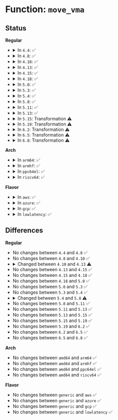 # Function: <code>move_vma</code>

## Status
<b>Regular</b>
<ul>
<li>
<details>
<summary>In <code>4.4</code>: ✅</summary>

```c
long unsigned int move_vma(struct vm_area_struct *vma, long unsigned int old_addr, long unsigned int old_len, long unsigned int new_len, long unsigned int new_addr, bool *locked);
```

**Collision:** Unique Static

**Inline:** No

**Transformation:** False

**Instances:**

```
In mm/mremap.c (ffffffff811c9a10)
Location: mm/mremap.c:236
Inline: False
Direct callers:
  - mm/mremap.c:SyS_mremap
  - mm/mremap.c:SyS_mremap
```
**Symbols:**

```
ffffffff811c9a10-ffffffff811c9ccf: move_vma (STB_LOCAL)
```
</details>
</li>
<li>
<details>
<summary>In <code>4.8</code>: ✅</summary>

```c
long unsigned int move_vma(struct vm_area_struct *vma, long unsigned int old_addr, long unsigned int old_len, long unsigned int new_len, long unsigned int new_addr, bool *locked);
```

**Collision:** Unique Static

**Inline:** No

**Transformation:** False

**Instances:**

```
In mm/mremap.c (ffffffff811e5ea0)
Location: mm/mremap.c:235
Inline: False
Direct callers:
  - mm/mremap.c:SyS_mremap
  - mm/mremap.c:SyS_mremap
```
**Symbols:**

```
ffffffff811e5ea0-ffffffff811e617f: move_vma (STB_LOCAL)
```
</details>
</li>
<li>
<details>
<summary>In <code>4.10</code>: ✅</summary>

```c
long unsigned int move_vma(struct vm_area_struct *vma, long unsigned int old_addr, long unsigned int old_len, long unsigned int new_len, long unsigned int new_addr, bool *locked);
```

**Collision:** Unique Static

**Inline:** No

**Transformation:** False

**Instances:**

```
In mm/mremap.c (ffffffff811f6180)
Location: mm/mremap.c:251
Inline: False
Direct callers:
  - mm/mremap.c:SyS_mremap
  - mm/mremap.c:SyS_mremap
```
**Symbols:**

```
ffffffff811f6180-ffffffff811f645f: move_vma (STB_LOCAL)
```
</details>
</li>
<li>
<details>
<summary>In <code>4.13</code>: ✅</summary>

```c
long unsigned int move_vma(struct vm_area_struct *vma, long unsigned int old_addr, long unsigned int old_len, long unsigned int new_len, long unsigned int new_addr, bool *locked, struct vm_userfaultfd_ctx *uf, struct list_head *uf_unmap);
```

**Collision:** Unique Static

**Inline:** No

**Transformation:** False

**Instances:**

```
In mm/mremap.c (ffffffff81200f60)
Location: mm/mremap.c:262
Inline: False
Direct callers:
  - mm/mremap.c:SyS_mremap
  - mm/mremap.c:SyS_mremap
```
**Symbols:**

```
ffffffff81200f60-ffffffff81201210: move_vma (STB_LOCAL)
```
</details>
</li>
<li>
<details>
<summary>In <code>4.15</code>: ✅</summary>

```c
long unsigned int move_vma(struct vm_area_struct *vma, long unsigned int old_addr, long unsigned int old_len, long unsigned int new_len, long unsigned int new_addr, bool *locked, struct vm_userfaultfd_ctx *uf, struct list_head *uf_unmap);
```

**Collision:** Unique Static

**Inline:** No

**Transformation:** False

**Instances:**

```
In mm/mremap.c (ffffffff81219910)
Location: mm/mremap.c:263
Inline: False
Direct callers:
  - mm/mremap.c:SyS_mremap
  - mm/mremap.c:SyS_mremap
```
**Symbols:**

```
ffffffff81219910-ffffffff81219bc3: move_vma (STB_LOCAL)
```
</details>
</li>
<li>
<details>
<summary>In <code>4.18</code>: ✅</summary>

```c
long unsigned int move_vma(struct vm_area_struct *vma, long unsigned int old_addr, long unsigned int old_len, long unsigned int new_len, long unsigned int new_addr, bool *locked, struct vm_userfaultfd_ctx *uf, struct list_head *uf_unmap);
```

**Collision:** Unique Static

**Inline:** No

**Transformation:** False

**Instances:**

```
In mm/mremap.c (ffffffff8123b1e0)
Location: mm/mremap.c:259
Inline: False
Direct callers:
  - mm/mremap.c:__ia32_sys_mremap
  - mm/mremap.c:__x64_sys_mremap
  - mm/mremap.c:mremap_to
```
**Symbols:**

```
ffffffff8123b1e0-ffffffff8123b48a: move_vma (STB_LOCAL)
```
</details>
</li>
<li>
<details>
<summary>In <code>5.0</code>: ✅</summary>

```c
long unsigned int move_vma(struct vm_area_struct *vma, long unsigned int old_addr, long unsigned int old_len, long unsigned int new_len, long unsigned int new_addr, bool *locked, struct vm_userfaultfd_ctx *uf, struct list_head *uf_unmap);
```

**Collision:** Unique Static

**Inline:** No

**Transformation:** False

**Instances:**

```
In mm/mremap.c (ffffffff8124f5a0)
Location: mm/mremap.c:317
Inline: False
Direct callers:
  - mm/mremap.c:__ia32_sys_mremap
  - mm/mremap.c:__x64_sys_mremap
  - mm/mremap.c:mremap_to
```
**Symbols:**

```
ffffffff8124f5a0-ffffffff8124f84a: move_vma (STB_LOCAL)
```
</details>
</li>
<li>
<details>
<summary>In <code>5.3</code>: ✅</summary>

```c
long unsigned int move_vma(struct vm_area_struct *vma, long unsigned int old_addr, long unsigned int old_len, long unsigned int new_len, long unsigned int new_addr, bool *locked, struct vm_userfaultfd_ctx *uf, struct list_head *uf_unmap);
```

**Collision:** Unique Static

**Inline:** No

**Transformation:** False

**Instances:**

```
In mm/mremap.c (ffffffff81261900)
Location: mm/mremap.c:318
Inline: False
Direct callers:
  - mm/mremap.c:__ia32_sys_mremap
  - mm/mremap.c:__x64_sys_mremap
  - mm/mremap.c:mremap_to
```
**Symbols:**

```
ffffffff81261900-ffffffff81261baa: move_vma (STB_LOCAL)
```
</details>
</li>
<li>
<details>
<summary>In <code>5.4</code>: ✅</summary>

```c
long unsigned int move_vma(struct vm_area_struct *vma, long unsigned int old_addr, long unsigned int old_len, long unsigned int new_len, long unsigned int new_addr, bool *locked, struct vm_userfaultfd_ctx *uf, struct list_head *uf_unmap);
```

**Collision:** Unique Static

**Inline:** No

**Transformation:** False

**Instances:**

```
In mm/mremap.c (ffffffff812700d0)
Location: mm/mremap.c:318
Inline: False
Direct callers:
  - mm/mremap.c:__ia32_sys_mremap
  - mm/mremap.c:__x64_sys_mremap
  - mm/mremap.c:mremap_to
```
**Symbols:**

```
ffffffff812700d0-ffffffff8127037a: move_vma (STB_LOCAL)
```
</details>
</li>
<li>
<details>
<summary>In <code>5.8</code>: ✅</summary>

```c
long unsigned int move_vma(struct vm_area_struct *vma, long unsigned int old_addr, long unsigned int old_len, long unsigned int new_len, long unsigned int new_addr, bool *locked, long unsigned int flags, struct vm_userfaultfd_ctx *uf, struct list_head *uf_unmap);
```

**Collision:** Unique Static

**Inline:** No

**Transformation:** False

**Instances:**

```
In mm/mremap.c (ffffffff812a08b0)
Location: mm/mremap.c:337
Inline: False
Direct callers:
  - mm/mremap.c:__do_sys_mremap
  - mm/mremap.c:mremap_to
```
**Symbols:**

```
ffffffff812a08b0-ffffffff812a0c0f: move_vma (STB_LOCAL)
```
</details>
</li>
<li>
<details>
<summary>In <code>5.11</code>: ✅</summary>

```c
long unsigned int move_vma(struct vm_area_struct *vma, long unsigned int old_addr, long unsigned int old_len, long unsigned int new_len, long unsigned int new_addr, bool *locked, long unsigned int flags, struct vm_userfaultfd_ctx *uf, struct list_head *uf_unmap);
```

**Collision:** Unique Static

**Inline:** No

**Transformation:** False

**Instances:**

```
In mm/mremap.c (ffffffff812abfb0)
Location: mm/mremap.c:485
Inline: False
Direct callers:
  - mm/mremap.c:__do_sys_mremap
  - mm/mremap.c:mremap_to
```
**Symbols:**

```
ffffffff812abfb0-ffffffff812ac3fb: move_vma (STB_LOCAL)
```
</details>
</li>
<li>
<details>
<summary>In <code>5.13</code>: ✅</summary>

```c
long unsigned int move_vma(struct vm_area_struct *vma, long unsigned int old_addr, long unsigned int old_len, long unsigned int new_len, long unsigned int new_addr, bool *locked, long unsigned int flags, struct vm_userfaultfd_ctx *uf, struct list_head *uf_unmap);
```

**Collision:** Unique Static

**Inline:** No

**Transformation:** False

**Instances:**

```
In mm/mremap.c (ffffffff812b12b0)
Location: mm/mremap.c:484
Inline: False
Direct callers:
  - mm/mremap.c:__do_sys_mremap
  - mm/mremap.c:mremap_to
```
**Symbols:**

```
ffffffff812b12b0-ffffffff812b1724: move_vma (STB_LOCAL)
```
</details>
</li>
<li>
<details>
<summary>In <code>5.15</code>: Transformation ⚠️</summary>

```c
long unsigned int move_vma(struct vm_area_struct *vma, long unsigned int old_addr, long unsigned int old_len, long unsigned int new_len, long unsigned int new_addr, bool *locked, long unsigned int flags, struct vm_userfaultfd_ctx *uf, struct list_head *uf_unmap);
```

**Collision:** Unique Static

**Inline:** No

**Transformation:** True

**Instances:**

```
In mm/mremap.c (0)
Location: mm/mremap.c:562
Inline: False
Direct callers:
  - mm/mremap.c:__do_sys_mremap
  - mm/mremap.c:mremap_to
```
**Symbols:**

```
ffffffff812f2e70-ffffffff812f32f2: move_vma (STB_LOCAL)
ffffffff81cbcad4-ffffffff81cbcaf2: move_vma.cold (STB_LOCAL)
```
</details>
</li>
<li>
<details>
<summary>In <code>5.19</code>: Transformation ⚠️</summary>

```c
long unsigned int move_vma(struct vm_area_struct *vma, long unsigned int old_addr, long unsigned int old_len, long unsigned int new_len, long unsigned int new_addr, bool *locked, long unsigned int flags, struct vm_userfaultfd_ctx *uf, struct list_head *uf_unmap);
```

**Collision:** Unique Static

**Inline:** No

**Transformation:** True

**Instances:**

```
In mm/mremap.c (0)
Location: mm/mremap.c:569
Inline: False
Direct callers:
  - mm/mremap.c:__do_sys_mremap
```
**Symbols:**

```
ffffffff81356bd0-ffffffff81357033: move_vma (STB_LOCAL)
ffffffff81e6e66d-ffffffff81e6e68b: move_vma.cold (STB_LOCAL)
```
</details>
</li>
<li>
<details>
<summary>In <code>6.2</code>: Transformation ⚠️</summary>

```c
long unsigned int move_vma(struct vm_area_struct *vma, long unsigned int old_addr, long unsigned int old_len, long unsigned int new_len, long unsigned int new_addr, bool *locked, long unsigned int flags, struct vm_userfaultfd_ctx *uf, struct list_head *uf_unmap);
```

**Collision:** Unique Static

**Inline:** No

**Transformation:** True

**Instances:**

```
In mm/mremap.c (0)
Location: mm/mremap.c:571
Inline: False
Direct callers:
  - mm/mremap.c:__do_sys_mremap
```
**Symbols:**

```
ffffffff813d1170-ffffffff813d15d4: move_vma (STB_LOCAL)
ffffffff8206457e-ffffffff8206459c: move_vma.cold (STB_LOCAL)
```
</details>
</li>
<li>
<details>
<summary>In <code>6.5</code>: Transformation ⚠️</summary>

```c
long unsigned int move_vma(struct vm_area_struct *vma, long unsigned int old_addr, long unsigned int old_len, long unsigned int new_len, long unsigned int new_addr, bool *locked, long unsigned int flags, struct vm_userfaultfd_ctx *uf, struct list_head *uf_unmap);
```

**Collision:** Unique Static

**Inline:** No

**Transformation:** True

**Instances:**

```
In mm/mremap.c (0)
Location: mm/mremap.c:583
Inline: False
Direct callers:
  - mm/mremap.c:__do_sys_mremap
```
**Symbols:**

```
ffffffff81405b50-ffffffff814061d0: move_vma (STB_LOCAL)
ffffffff820e3c59-ffffffff820e3c7d: move_vma.cold (STB_LOCAL)
```
</details>
</li>
<li>
<details>
<summary>In <code>6.8</code>: Transformation ⚠️</summary>

```c
long unsigned int move_vma(struct vm_area_struct *vma, long unsigned int old_addr, long unsigned int old_len, long unsigned int new_len, long unsigned int new_addr, bool *locked, long unsigned int flags, struct vm_userfaultfd_ctx *uf, struct list_head *uf_unmap);
```

**Collision:** Unique Static

**Inline:** No

**Transformation:** True

**Instances:**

```
In mm/mremap.c (0)
Location: mm/mremap.c:650
Inline: False
Direct callers:
  - mm/mremap.c:__do_sys_mremap
```
**Symbols:**

```
ffffffff81432250-ffffffff814328d3: move_vma (STB_LOCAL)
ffffffff821c0802-ffffffff821c0826: move_vma.cold (STB_LOCAL)
```
</details>
</li>
</ul>
<b>Arch</b>
<ul>
<li>
<details>
<summary>In <code>arm64</code>: ✅</summary>

```c
long unsigned int move_vma(struct vm_area_struct *vma, long unsigned int old_addr, long unsigned int old_len, long unsigned int new_len, long unsigned int new_addr, bool *locked, struct vm_userfaultfd_ctx *uf, struct list_head *uf_unmap);
```

**Collision:** Unique Static

**Inline:** No

**Transformation:** False

**Instances:**

```
In mm/mremap.c (ffff8000103065f0)
Location: mm/mremap.c:318
Inline: False
Direct callers:
  - mm/mremap.c:__arm64_sys_mremap
  - mm/mremap.c:__arm64_sys_mremap
```
**Symbols:**

```
ffff8000103065f0-ffff800010306888: move_vma (STB_LOCAL)
```
</details>
</li>
<li>
<details>
<summary>In <code>armhf</code>: ✅</summary>

```c
long unsigned int move_vma(struct vm_area_struct *vma, long unsigned int old_addr, long unsigned int old_len, long unsigned int new_len, long unsigned int new_addr, bool *locked, struct vm_userfaultfd_ctx *uf, struct list_head *uf_unmap);
```

**Collision:** Unique Static

**Inline:** No

**Transformation:** False

**Instances:**

```
In mm/mremap.c (c05241c8)
Location: mm/mremap.c:318
Inline: False
Direct callers:
  - mm/mremap.c:__se_sys_mremap
  - mm/mremap.c:__se_sys_mremap
```
**Symbols:**

```
c05241c8-c0524470: move_vma (STB_LOCAL)
```
</details>
</li>
<li>
<details>
<summary>In <code>ppc64el</code>: ✅</summary>

```c
long unsigned int move_vma(struct vm_area_struct *vma, long unsigned int old_addr, long unsigned int old_len, long unsigned int new_len, long unsigned int new_addr, bool *locked, struct vm_userfaultfd_ctx *uf, struct list_head *uf_unmap);
```

**Collision:** Unique Static

**Inline:** No

**Transformation:** False

**Instances:**

```
In mm/mremap.c (c0000000003d4430)
Location: mm/mremap.c:318
Inline: False
Direct callers:
  - mm/mremap.c:__se_sys_mremap
  - mm/mremap.c:__se_sys_mremap
```
**Symbols:**

```
c0000000003d4430-c0000000003d47d4: move_vma (STB_LOCAL)
```
</details>
</li>
<li>
<details>
<summary>In <code>riscv64</code>: ✅</summary>

```c
long unsigned int move_vma(struct vm_area_struct *vma, long unsigned int old_addr, long unsigned int old_len, long unsigned int new_len, long unsigned int new_addr, bool *locked, struct vm_userfaultfd_ctx *uf, struct list_head *uf_unmap);
```

**Collision:** Unique Static

**Inline:** No

**Transformation:** False

**Instances:**

```
In mm/mremap.c (ffffffe000211e38)
Location: mm/mremap.c:318
Inline: False
Direct callers:
  - mm/mremap.c:__se_sys_mremap
  - mm/mremap.c:__se_sys_mremap
```
**Symbols:**

```
ffffffe000211e38-ffffffe00021202e: move_vma (STB_LOCAL)
```
</details>
</li>
</ul>
<b>Flavor</b>
<ul>
<li>
<details>
<summary>In <code>aws</code>: ✅</summary>

```c
long unsigned int move_vma(struct vm_area_struct *vma, long unsigned int old_addr, long unsigned int old_len, long unsigned int new_len, long unsigned int new_addr, bool *locked, struct vm_userfaultfd_ctx *uf, struct list_head *uf_unmap);
```

**Collision:** Unique Static

**Inline:** No

**Transformation:** False

**Instances:**

```
In mm/mremap.c (ffffffff81268720)
Location: mm/mremap.c:318
Inline: False
Direct callers:
  - mm/mremap.c:__ia32_sys_mremap
  - mm/mremap.c:__x64_sys_mremap
  - mm/mremap.c:mremap_to
```
**Symbols:**

```
ffffffff81268720-ffffffff812689ca: move_vma (STB_LOCAL)
```
</details>
</li>
<li>
<details>
<summary>In <code>azure</code>: ✅</summary>

```c
long unsigned int move_vma(struct vm_area_struct *vma, long unsigned int old_addr, long unsigned int old_len, long unsigned int new_len, long unsigned int new_addr, bool *locked, struct vm_userfaultfd_ctx *uf, struct list_head *uf_unmap);
```

**Collision:** Unique Static

**Inline:** No

**Transformation:** False

**Instances:**

```
In mm/mremap.c (ffffffff8125aa10)
Location: mm/mremap.c:318
Inline: False
Direct callers:
  - mm/mremap.c:__ia32_sys_mremap
  - mm/mremap.c:__x64_sys_mremap
  - mm/mremap.c:mremap_to
```
**Symbols:**

```
ffffffff8125aa10-ffffffff8125acba: move_vma (STB_LOCAL)
```
</details>
</li>
<li>
<details>
<summary>In <code>gcp</code>: ✅</summary>

```c
long unsigned int move_vma(struct vm_area_struct *vma, long unsigned int old_addr, long unsigned int old_len, long unsigned int new_len, long unsigned int new_addr, bool *locked, struct vm_userfaultfd_ctx *uf, struct list_head *uf_unmap);
```

**Collision:** Unique Static

**Inline:** No

**Transformation:** False

**Instances:**

```
In mm/mremap.c (ffffffff812664c0)
Location: mm/mremap.c:318
Inline: False
Direct callers:
  - mm/mremap.c:__ia32_sys_mremap
  - mm/mremap.c:__x64_sys_mremap
  - mm/mremap.c:mremap_to
```
**Symbols:**

```
ffffffff812664c0-ffffffff8126676a: move_vma (STB_LOCAL)
```
</details>
</li>
<li>
<details>
<summary>In <code>lowlatency</code>: ✅</summary>

```c
long unsigned int move_vma(struct vm_area_struct *vma, long unsigned int old_addr, long unsigned int old_len, long unsigned int new_len, long unsigned int new_addr, bool *locked, struct vm_userfaultfd_ctx *uf, struct list_head *uf_unmap);
```

**Collision:** Unique Static

**Inline:** No

**Transformation:** False

**Instances:**

```
In mm/mremap.c (ffffffff81275e60)
Location: mm/mremap.c:318
Inline: False
Direct callers:
  - mm/mremap.c:__ia32_sys_mremap
  - mm/mremap.c:__x64_sys_mremap
  - mm/mremap.c:mremap_to
```
**Symbols:**

```
ffffffff81275e60-ffffffff8127610a: move_vma (STB_LOCAL)
```
</details>
</li>
</ul>

## Differences
<b>Regular</b>
<ul>
<li>
No changes between <code>4.4</code> and <code>4.8</code> ✅
</li>
<li>
No changes between <code>4.8</code> and <code>4.10</code> ✅
</li>
<li>
<details>
<summary>Changed between <code>4.10</code> and <code>4.13</code> ⚠️</summary>
<ul>
<li>
<b>Param added. </b>
<code>struct vm_userfaultfd_ctx *uf</code>
</li>
<li>
<b>Param added. </b>
<code>struct list_head *uf_unmap</code>
</li>
</ul>
</details>
</li>
<li>
No changes between <code>4.13</code> and <code>4.15</code> ✅
</li>
<li>
No changes between <code>4.15</code> and <code>4.18</code> ✅
</li>
<li>
No changes between <code>4.18</code> and <code>5.0</code> ✅
</li>
<li>
No changes between <code>5.0</code> and <code>5.3</code> ✅
</li>
<li>
No changes between <code>5.3</code> and <code>5.4</code> ✅
</li>
<li>
<details>
<summary>Changed between <code>5.4</code> and <code>5.8</code> ⚠️</summary>
<ul>
<li>
<b>Param added. </b>
<code>long unsigned int flags</code>
</li>
<li>
<b>Param reordered. </b>
<code>vma, old_addr, old_len, new_len, new_addr, locked, uf, uf_unmap</code> ➡️ <code>vma, old_addr, old_len, new_len, new_addr, locked, flags, uf, uf_unmap</code>
</li>
</ul>
</details>
</li>
<li>
No changes between <code>5.8</code> and <code>5.11</code> ✅
</li>
<li>
No changes between <code>5.11</code> and <code>5.13</code> ✅
</li>
<li>
No changes between <code>5.13</code> and <code>5.15</code> ✅
</li>
<li>
No changes between <code>5.15</code> and <code>5.19</code> ✅
</li>
<li>
No changes between <code>5.19</code> and <code>6.2</code> ✅
</li>
<li>
No changes between <code>6.2</code> and <code>6.5</code> ✅
</li>
<li>
No changes between <code>6.5</code> and <code>6.8</code> ✅
</li>
</ul>
<b>Arch</b>
<ul>
<li>
No changes between <code>amd64</code> and <code>arm64</code> ✅
</li>
<li>
No changes between <code>amd64</code> and <code>armhf</code> ✅
</li>
<li>
No changes between <code>amd64</code> and <code>ppc64el</code> ✅
</li>
<li>
No changes between <code>amd64</code> and <code>riscv64</code> ✅
</li>
</ul>
<b>Flavor</b>
<ul>
<li>
No changes between <code>generic</code> and <code>aws</code> ✅
</li>
<li>
No changes between <code>generic</code> and <code>azure</code> ✅
</li>
<li>
No changes between <code>generic</code> and <code>gcp</code> ✅
</li>
<li>
No changes between <code>generic</code> and <code>lowlatency</code> ✅
</li>
</ul>
